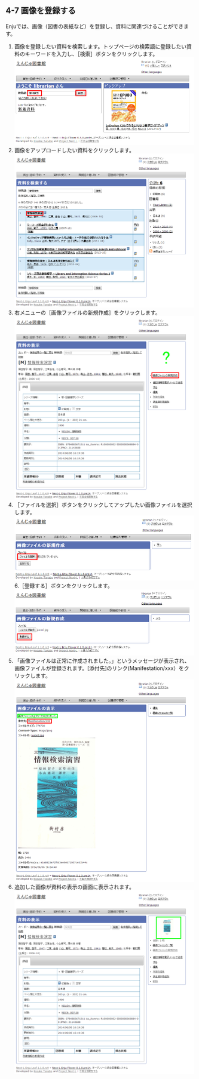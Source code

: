 4-7 画像を登録する
------------------

Enjuでは、画像（図書の表紙など）を登録し、資料に関連づけることができます。

1. 画像を登録したい資料を検索します。トップページの検索語に登録したい資料のキーワードを入力し、［検索］ボタンをクリックします。
   ![検索](assets/images/image_operation_145.png) 
3. 画像をアップロードしたい資料をクリックします。  
   ![画像アップロードしたい資料をクリック](assets/images/image_operation_147.png)
4. 右メニューの［画像ファイルの新規作成］をクリックします。  
   ![画像ファイルの新規作成](assets/images/image_operation_149.png)
5. ［ファイルを選択］ボタンをクリックしてアップしたい画像ファイルを選択します。
   ![画像ファイルを選択](assets/images/image_operation_151_1.png)
6.［登録する］ボタンをクリックします。  
   ![画像ファイルを作成](assets/images/image_operation_151_2.png)
7. 「画像ファイルは正常に作成されました。」というメッセージが表示され、画像ファイルが登録されます。[添付先]のリンク(Manifestation/xxx）をクリックします。
   ![画像ファイルを作成した結果](assets/images/image_operation_151_3.png)
8. 追加した画像が資料の表示の画面に表示されます。
   ![画像ファイルを追加した資料の表示](assets/images/image_operation_151_4.png)

 
